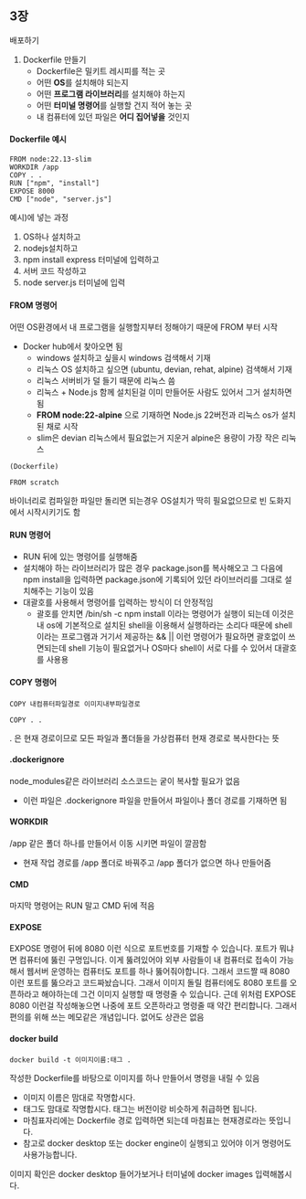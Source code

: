 ## 3장

배포하기
1. Dockerfile 만들기
	- Dockerfile은 밀키트 레시피를 적는 곳 
	- 어떤 **OS**를 설치해야 되는지 
	- 어떤 **프로그램 라이브러리**를 설치해야 하는지 
	- 어떤 **터미널 명령어**를 실행할 건지 적어 놓는 곳
	- 내 컴퓨터에 있던 파일은 **어디 집어넣을** 것인지

#### Dockerfile 예시
```
FROM node:22.13-slim
WORKDIR /app
COPY . .
RUN ["npm", "install"]
EXPOSE 8000
CMD ["node", "server.js"]
```
예시)에 넣는 과정
1. OS하나 설치하고
2. nodejs설치하고
3. npm install express 터미널에 입력하고
4. 서버 코드 작성하고
5. node server.js 터미널에 입력

#### FROM 명령어
어떤 OS환경에서 내 프로그램을 실행할지부터 정해야기 때문에 FROM 부터 시작
- Docker hub에서 찾아오면 됨
	- windows 설치하고 싶을시 windows 검색해서 기재
	- 리눅스 OS 설치하고 싶으면 (ubuntu, devian, rehat, alpine) 검색해서 기재
	- 리눅스 서버비가 덜 들기 때문에 리눅스 씀
	- 리눅스 + Node.js 함께 설치된걸 이미 만들어둔 사람도 있어서 그거 설치하면됨
	- **FROM node:22-alpine** 으로 기재하면 Node.js 22버전과 리눅스 os가 설치된 채로 시작
	- slim은 devian 리눅스에서 필요없는거 지운거 alpine은 용량이 가장 작은 리눅스

```
(Dockerfile)

FROM scratch
```
바이너리로 컴파일한 파일만 돌리면 되는경우 OS설치가 딱히 필요없으므로 빈 도화지에서 시작시키기도 함

#### RUN 명령어
- RUN 뒤에 있는 명령어를 실행해줌
- 설치해야 하는 라이브러리가 많은 경우 package.json를 복사해오고 그 다음에 npm install을 입력하면 package.json에 기록되어 있던 라이브러리를 그대로 설치해주는 기능이 있음
- 대괄호를 사용해서 명령어를 입력하는 방식이 더 안정적임
	- 괄호를 안치면 /bin/sh -c npm install 이라는 명령어가 실행이 되는데 이것은 내 os에 기본적으로 설치된 shell을 이용해서 실행하라는 소리다 때문에 shell이라는 프로그램과 거기서 제공하는 && || 이런 명령어가 필요하면 괄호없이 쓰면되는데 shell 기능이 필요없거나 OS마다 shell이 서로 다를 수 있어서 대괄호를 사용용

#### COPY 명령어
```
COPY 내컴퓨터파일경로 이미지내부파일경로

COPY . .
```
. 은 현재 경로이므로 모든 파일과 폴더들을 가상컴퓨터 현재 경로로 복사한다는 뜻

#### .dockerignore
node_modules같은 라이브러리 소스코드는 궅이 복사할 필요가 없음
- 이런 파일은 .dockerignore 파일을 만들어서 파일이나 폴더 경로를 기재하면 됨


#### WORKDIR 
/app 같은 폴더 하나를 만들어서 이동 시키면 파일이 깔끔함
- 현재 작업 경로를 /app 폴더로 바꿔주고 /app 폴더가 없으면 하나 만들어줌


#### CMD 
마지막 명령어는 RUN 말고 CMD 뒤에 적음


#### EXPOSE
EXPOSE 명령어 뒤에 8080 이런 식으로 포트번호를 기재할 수 있습니다.
포트가 뭐냐면 컴퓨터에 뚫린 구멍입니다. 
이게 뚫려있어야 외부 사람들이 내 컴퓨터로 접속이 가능해서 웹서버 운영하는 컴퓨터도 포트를 하나 뚫어줘야합니다.
그래서 코드짤 때 8080 이런 포트를 뚫으라고 코드짜놨습니다.
그래서 이미지 돌릴 컴퓨터에도 8080 포트를 오픈하라고 해야하는데 그건 이미지 실행할 때 명령줄 수 있습니다.
근데 위처럼 EXPOSE 8080 이런걸 작성해놓으면 나중에 포트 오픈하라고 명령줄 때 약간 편리합니다.
그래서 편의를 위해 쓰는 메모같은 개념입니다. 없어도 상관은 없음


#### docker build
```
docker build -t 이미지이름:태그 .
```
작성한 Dockerfile를 바탕으로 이미지를 하나 만들어서 명령을 내릴 수 있음
- 이미지 이름은 맘대로 작명합시다.
- 태그도 맘대로 작명합시다. 태그는 버전이랑 비슷하게 취급하면 됩니다.
- 마침표자리에는 Dockerfile 경로 입력하면 되는데 마침표는 현재경로라는 뜻입니다.
- 참고로 docker desktop 또는 docker engine이 실행되고 있어야 이거 명령어도 사용가능합니다.

이미지 확인은 docker desktop 들어가보거나 터미널에 docker images 입력해봅시다.